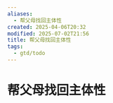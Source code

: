 ```yaml
---
aliases:
  - 帮父母找回主体性
created: 2025-04-06T20:32
modified: 2025-07-02T21:56
title: 帮父母找回主体性
tags:
  - gtd/todo
---
```


# 帮父母找回主体性
